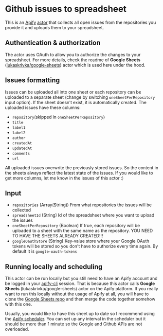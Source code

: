 # Github issues to spreadsheet

This is an [Apify](https://apify.com/) [actor](https://apify.com/actors) that collects all open issues from the repositories you provide it and uploads them to your spreadsheet.

## Authentication & authorization
The actor uses OAuth to allow you to authorize the changes to your spreadsheet. For more details, check the readme of **Google Sheets** ([lukaskrivka/google-sheets](https://apify.com/lukaskrivka/google-sheets)) actor which is used here under the hood.

## Issues formatting
Issues can be uploaded all into one sheet or each repository can be uploaded to a separate sheet (change by switching `oneSheetPerRepository` input option). If the sheet doesn't exist, it is automatically created. The uploaded issues have these columns:
- `repository`(skipped in `oneSheetPerRepository`)
- `title`
- `label1`
- `label2`
- `author`
- `createdAt`
- `updatedAt`
- `comments`
- `url`

All uploaded issues overwrite the previously stored issues. So the content in the sheets always reflect the latest state of the issues. If you would like to get more columns, let me know in the issues of this actor :)

## Input
- `repositories` (Array(String)) From what repositories the issues will be collected
- `spreadsheetId` (String) Id of the spreadsheet where you want to upload the issues
- `oneSheetPerRepository` (Boolean) If true, each repository will be uploaded to a sheet with the same name as the repository. YOU NEED TO HAVE THE SHEETS ALREADY CREATED!!!
- `googleOauthStore` (String) Key-value store where your Google OAuth tokens will be stored so you don't have to authorize every time again. By default it is `google-oauth-tokens`

## Running locally and scheduling
This actor can be run locally but you still need to have an Apify account and be logged in your [apify-cli]() session. That is because this actor calls **Google Sheets** (lukaskrivka/google-sheets) actor on the Apify platform. If you really want to run this locally without the usage of Apify at all, you will have to clone the [Google Sheets repo](https://github.com/metalwarrior665/actor-google-sheets) and then merge the code together somehow with this one.

Usually, you would like to have this sheet up to date so I recommend using the [Apify scheduler](https://my.apify.com/schedules). You can set up any interval in the scheduler but it should be more than 1 minute so the Google and Github APIs are not overloaded.
